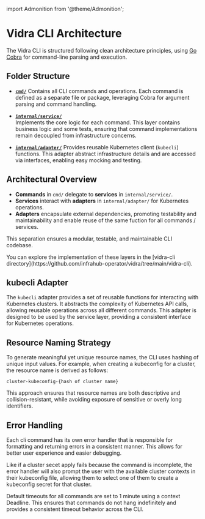 import Admonition from '@theme/Admonition';

# Vidra CLI Architecture

The Vidra CLI is structured following clean architecture principles, using [Go Cobra](https://github.com/spf13/cobra) for command-line parsing and execution.

## Folder Structure

- [**`cmd/`**](https://github.com/infrahub-operator/vidra/tree/main/vidra-cli/cmd)
    Contains all CLI commands and operations. Each command is defined as a separate file or package, leveraging Cobra for argument parsing and command handling.

- [**`internal/service/`**](https://github.com/infrahub-operator/vidra/tree/main/vidra-cli/internal/service)  
    Implements the core logic for each command. This layer contains business logic and some tests, ensuring that command implementations remain decoupled from infrastructure concerns.

- [**`internal/adapter/`**](https://github.com/infrahub-operator/vidra/tree/main/vidra-cli/internal/adapter)
    Provides reusable Kubernetes client (`kubecli`) functions. This adapter abstract infrastructure details and are accessed via interfaces, enabling easy mocking and testing.

## Architectural Overview

- **Commands** in `cmd/` delegate to **services** in `internal/service/`.
- **Services** interact with **adapters** in `internal/adapter/` for Kubernetes operations.
- **Adapters** encapsulate external dependencies, promoting testability and maintainability and enable reuse of the same fuction for all commands / services.

This separation ensures a modular, testable, and maintainable CLI codebase.

<Admonition type="note" title="Note">
You can explore the implementation of these layers in the [vidra-cli directory](https://github.com/infrahub-operator/vidra/tree/main/vidra-cli).
</Admonition>

## kubecli Adapter
The `kubecli` adapter provides a set of reusable functions for interacting with Kubernetes clusters. It abstracts the complexity of Kubernetes API calls, allowing reusable operations across all different commands. This adapter is designed to be used by the service layer, providing a consistent interface for Kubernetes operations.

## Resource Naming Strategy

To generate meaningful yet unique resource names, the CLI uses hashing of unique input values. For example, when creating a kubeconfig for a cluster, the resource name is derived as follows:

```
cluster-kubeconfig-{hash of cluster name}
```

This approach ensures that resource names are both descriptive and collision-resistant, while avoiding exposure of sensitive or overly long identifiers.

## Error Handling
Each cli command has its own error handler that is responsible for formatting and returning errors in a consistent manner. This allows for better user experience and easier debugging.

Like if a cluster secet apply fails because the command is incomplete, the error handler will also prompt the user with the available cluster contexts in their kubeconfig file, allowing them to select one of them to create a kubeconfig secret for that cluster.

Default timeouts for all commands are set to 1 minute using a context Deadline. This ensures that commands do not hang indefinitely and provides a consistent timeout behavior across the CLI.

```

